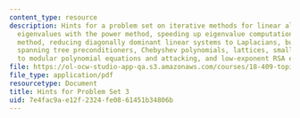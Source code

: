 ```yaml
---
content_type: resource
description: Hints for a problem set on iterative methods for linear algebra, computing
  eigenvalues with the power method, speeding up eigenvalue computation and the Lanczos
  method, reducing diagonally dominant linear systems to Laplacians, building augmented
  spanning tree preconditioners, Chebyshev polynomials, lattices, small solutions
  to modular polynomial equations and attacking, and low-exponent RSA encryption.
file: https://ol-ocw-studio-app-qa.s3.amazonaws.com/courses/18-409-topics-in-theoretical-computer-science-an-algorithmists-toolkit-fall-2009/7e4fac9ae12f2324fe0861451b34806b_MIT18_409F09_assn3_hints.pdf
file_type: application/pdf
resourcetype: Document
title: Hints for Problem Set 3
uid: 7e4fac9a-e12f-2324-fe08-61451b34806b
---
```

